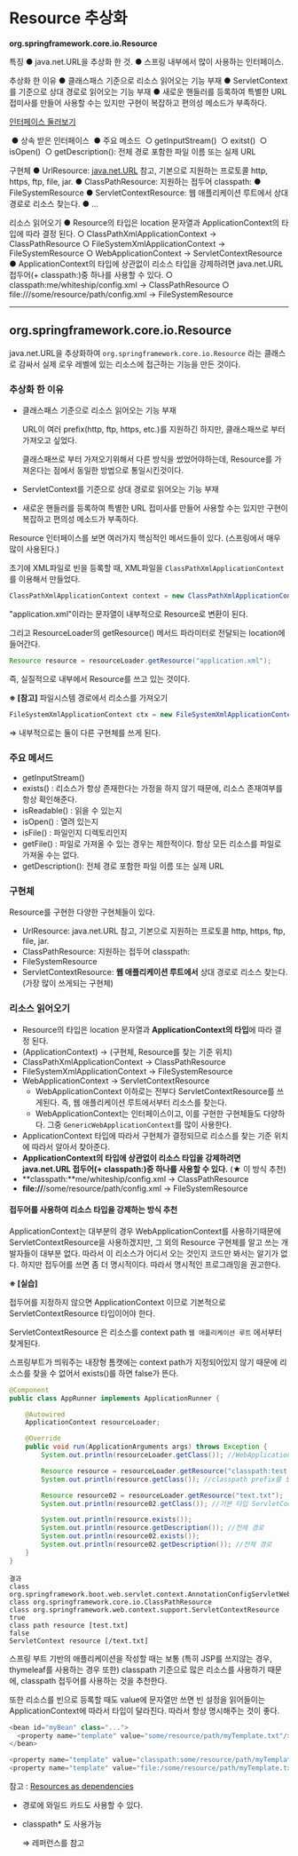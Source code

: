# Resource 추상화

**org.springframework.core.io.Resource**

특징
	● java.net.URL을 추상화 한 것.
	● 스프링 내부에서 많이 사용하는 인터페이스.

추상화 한 이유
	● 클래스패스 기준으로 리소스 읽어오는 기능 부재
	● ServletContext를 기준으로 상대 경로로 읽어오는 기능 부재
	● 새로운 핸들러를 등록하여 특별한 URL 접미사를 만들어 사용할 수는 있지만 구현이 복잡하고 편의성 메소드가 부족하다.

[인터페이스 둘러보기](https://docs.spring.io/spring-framework/docs/current/javadoc-api/org/springframework/core/io/Resource.html)

​	● 상속 받은 인터페이스
​	● 주요 메소드
​		○ getInputStream()
​		○ exitst()
​		○ isOpen()
​		○ getDescription(): 전체 경로 포함한 파일 이름 또는 실제 URL

구현체
	● UrlResource: [java.net.URL](https://docs.oracle.com/javase/7/docs/api/java/net/URL.html) 참고, 기본으로 지원하는 프로토콜 http, https, ftp, file, jar.
	● ClassPathResource: 지원하는 접두어 classpath:
	● FileSystemResource
	● ServletContextResource: 웹 애플리케이션 루트에서 상대 경로로 리소스 찾는다.
	● ...

리소스 읽어오기
	● Resource의 타입은 location 문자열과 ApplicationContext의 타입에 따라 결정 된다.
			○ ClassPathXmlApplicationContext -> ClassPathResource
			○ FileSystemXmlApplicationContext -> FileSystemResource
			○ WebApplicationContext -> ServletContextResource
	● ApplicationContext의 타입에 상관없이 리소스 타입을 강제하려면 java.net.URL 접두어(+ classpath:)중 하나를 사용할 수 있다.
			○ classpath:me/whiteship/config.xml -> ClassPathResource
			○ file:///some/resource/path/config.xml -> FileSystemResource

---

## org.springframework.core.io.Resource

java.net.URL을 추상화하여 `org.springframework.core.io.Resource` 라는 클래스로 감싸서 실제 로우 레벨에 있는 리소스에 접근하는 기능을 만든 것이다.

### 추상화 한 이유

* 클래스패스 기준으로 리소스 읽어오는 기능 부재

  URL이 여러 prefix(http, ftp, https, etc.)를 지원하긴 하지만, 클래스패쓰로 부터 가져오고 싶었다.

  클래스패쓰로 부터 가져오기위해서 다른 방식을 썼었어야하는데, Resource를 가져온다는 점에서 동일한 방법으로 통일시킨것이다.

* ServletContext를 기준으로 상대 경로로 읽어오는 기능 부재

* 새로운 핸들러를 등록하여 특별한 URL 접미사를 만들어 사용할 수는 있지만 구현이 복잡하고 편의성 메소드가 부족하다.



Resource 인터페이스를 보면 여러가지 핵심적인 메서드들이 있다. (스프링에서 매우 많이 사용된다.)

초기에 XML파일로 빈을 등록할 때, XML파일을 `ClassPathXmlApplicationContext` 를 이용해서 만들었다.

```java
ClassPathXmlApplicationContext context = new ClassPathXmlApplicationContext("application.xml");
```

"application.xml"이라는 문자열이 내부적으로 Resource로 변환이 된다.

그리고 ResourceLoader의 getResource() 메서드 파라미터로 전달되는 location에 들어간다.

```java
Resource resource = resourceLoader.getResource("application.xml");
```

즉, 실질적으로 내부에서 Resource를 쓰고 있는 것이다.



**※ [참고]** 파일시스템 경로에서 리소스를 가져오기

```java
FileSystemXmlApplicationContext ctx = new FileSystemXmlApplicationContext("xxx.xml");
```

⇒ 내부적으로는 둘이 다른 구현체를 쓰게 된다.



### 주요 메서드

* getInputStream()
* exists() : 리소스가 항상 존재한다는 가정을 하지 않기 때문에, 리소스 존재여부를 항상 확인해준다.
* isReadable() : 읽을 수 있는지
* isOpen() : 열려 있는지
* isFile() : 파일인지 디렉토리인지
* getFile() : 파일로 가져올 수 있는 경우는 제한적이다. 항상 모든 리소스를 파일로 가져올 수는 없다.
* getDescription(): 전체 경로 포함한 파일 이름 또는 실제 URL



### 구현체

Resource를 구현한 다양한 구현체들이 있다.

* UrlResource: java.net.URL 참고, 기본으로 지원하는 프로토콜 http, https, ftp, file, jar.
* ClassPathResource: 지원하는 접두어 classpath:
* FileSystemResource
* ServletContextResource: **웹 애플리케이션 루트에서** 상대 경로로 리소스 찾는다. (가장 많이 쓰게되는 구현체)



### 리소스 읽어오기

*  Resource의 타입은 location 문자열과 **ApplicationContext의 타입**에 따라 결정 된다.
  * (ApplicationContext) → (구현체, Resource를 찾는 기준 위치)
  * ClassPathXmlApplicationContext → ClassPathResource
  * FileSystemXmlApplicationContext → FileSystemResource
  * WebApplicationContext -> ServletContextResource
    * WebApplicationContext 이하로는 전부다 ServletContextResource를 쓰게된다. 즉, 웹 애플리케이션 루트에서부터 리소스를 찾는다.
    * WebApplicationContext는 인터페이스이고, 이를 구현한 구현체들도 다양하다. 그중 `GenericWebApplicationContext`를 많이 사용한다.
  * ApplicationContext 타입에 따라서 구현체가 결정되므로 리소스를 찾는 기준 위치에 따라서 알아서 찾아준다.
*  **ApplicationContext의 타입에 상관없이 리소스 타입을 강제하려면 java.net.URL 접두어(+ classpath:)중 하나를 사용할 수 있다.** (★ 이 방식 추천)
  * **classpath:**me/whiteship/config.xml -> ClassPathResource
  * **file://**/some/resource/path/config.xml -> FileSystemResource



#### 접두어를 사용하여 리소스 타입을 강제하는 방식 추천

ApplicationContext는 대부분의 경우 WebApplicationContext를 사용하기때문에 ServletContextResource을 사용하겠지만, 그 외의 Resource 구현체를 알고 쓰는 개발자들이 대부분 없다. 따라서 이 리소스가 어디서 오는 것인지 코드만 봐서는 알기가 없다. 하지만 접두어를 쓰면 좀 더 명시적이다. 따라서 명시적인 프로그래밍을 권고한다.



**※ [실습]**

접두어를 지정하지 않으면 ApplicationContext 이므로 기본적으로 ServletContextResource 타입이어야 한다.

ServletContextResource 은 리소스를 context path `웹 애플리케이션 루트` 에서부터 찾게된다.

스프링부트가 띄워주는 내장형 톰캣에는 context path가 지정되어있지 않기 때문에 리소스를 찾을 수 없어서 exists()를 하면 false가 뜬다.

```java
@Component
public class AppRunner implements ApplicationRunner {

    @Autowired
    ApplicationContext resourceLoader;

    @Override
    public void run(ApplicationArguments args) throws Exception {
        System.out.println(resourceLoader.getClass()); //WebApplicationContext 중 하나

        Resource resource = resourceLoader.getResource("classpath:test.txt");
        System.out.println(resource.getClass()); //classpath prefix를 썼기때문에 ClassPathResource 타입

        Resource resource02 = resourceLoader.getResource("text.txt");
        System.out.println(resource02.getClass()); //기본 타입 ServletContextResource

        System.out.println(resource.exists());
        System.out.println(resource.getDescription()); //전체 경로
        System.out.println(resource02.exists());
        System.out.println(resource02.getDescription()); //전체 경로
    }
}
```

```
결과
class org.springframework.boot.web.servlet.context.AnnotationConfigServletWebServerApplicationContext
class org.springframework.core.io.ClassPathResource
class org.springframework.web.context.support.ServletContextResource
true
class path resource [test.txt]
false
ServletContext resource [/text.txt]
```



스프링 부트 기반의 애플리케이션을 작성할 때는 보통 (특히 JSP를 쓰지않는 경우, thymeleaf를 사용하는 경우 또한) classpath 기준으로 많은 리소스를 사용하기 때문에, classpath 접두어를 사용하는 것을 추천한다.



또한 리소스를 빈으로 등록할 때도 value에 문자열만 쓰면 빈 설정을 읽어들이는 ApplicationContext에 따라서 타입이 달라진다. 따라서 항상 명시해주는 것이 좋다.

```java
<bean id="myBean" class="...">
  <property name="template" value="some/resource/path/myTemplate.txt"/>
</bean>
```

```java
<property name="template" value="classpath:some/resource/path/myTemplate.txt">
<property name="template" value="file:/some/resource/path/myTemplate.txt"/>
```

참고 : [Resources as dependencies](https://docs.spring.io/spring/docs/3.0.0.M3/spring-framework-reference/html/ch05s06.html)



* 경로에 와일드 카드도 사용할 수 있다.

* classpath* 도 사용가능

  ⇒ 레퍼런스를 참고